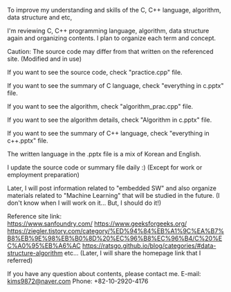 To improve my understanding and skills of the C, C++ language, algorithm, data structure and etc,

I'm reviewing C, C++ programming language, algorithm, data structure again and organizing contents.
I plan to organize each term and concept.

Caution: The source code may differ from that written on the referenced site. (Modified and in use)


If you want to see the source code, check "practice.cpp" file.

If you want to see the summary of C language, check "everything in c.pptx" file.

If you want to see the algorithm, check "algorithm_prac.cpp" file.

If you want to see the algorithm details, check "Algorithm in c.pptx" file.

If you want to see the summary of C++ language, check "everything in c++.pptx" file.

The written language in the .pptx file is a mix of Korean and English.

I update the source code or summary file daily :) (Except for work or employment preparation)

Later, I will post information related to "embedded SW" and also organize materials related to "Machine Learning" that will be studied in the future.
(I don't know when I will work on it... But, I should do it!)

Reference site link:  
https://www.sanfoundry.com/
https://www.geeksforgeeks.org/
https://ziegler.tistory.com/category/%ED%94%84%EB%A1%9C%EA%B7%B8%EB%9E%98%EB%B0%8D%20%EC%96%B8%EC%96%B4/C%20%EC%A0%95%EB%A6%AC
https://ratsgo.github.io/blog/categories/#data-structure-algorithm
etc...
(Later, I will share the homepage link that I referred)


If you have any question about contents, please contact me.
E-mail: kims9872@naver.com
Phone: +82-10-2920-4176
